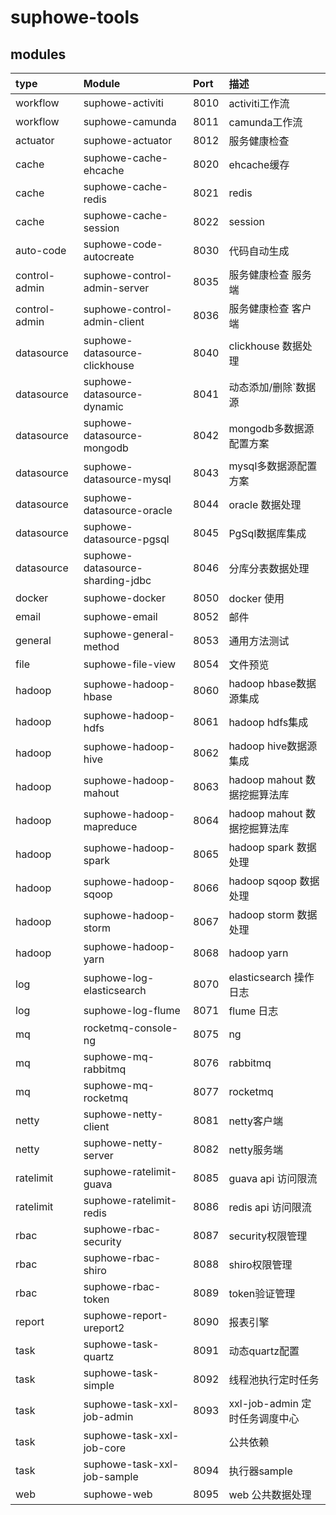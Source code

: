 # suphowe-tools

## modules

| type          | Module                               | Port | 描述                     |
|:--------------|:-------------------------------------|:-----|:-----------------------|
| workflow      | suphowe-activiti                     | 8010 | activiti工作流            |
| workflow      | suphowe-camunda                      | 8011 | camunda工作流             |
| actuator      | suphowe-actuator                     | 8012 | 服务健康检查                 |
| cache         | suphowe-cache-ehcache                | 8020 | ehcache缓存              |
| cache         | suphowe-cache-redis                  | 8021 | redis                  |
| cache         | suphowe-cache-session                | 8022 | session                |
| auto-code     | suphowe-code-autocreate              | 8030 | 代码自动生成                 |
| control-admin | suphowe-control-admin-server         | 8035 | 服务健康检查 服务端             |
| control-admin | suphowe-control-admin-client         | 8036 | 服务健康检查 客户端             |
| datasource    | suphowe-datasource-clickhouse        | 8040 | clickhouse 数据处理        |
| datasource    | suphowe-datasource-dynamic           | 8041 | 动态添加/删除`数据源            |
| datasource    | suphowe-datasource-mongodb           | 8042 | mongodb多数据源配置方案        |
| datasource    | suphowe-datasource-mysql             | 8043 | mysql多数据源配置方案          |
| datasource    | suphowe-datasource-oracle            | 8044 | oracle 数据处理            |
| datasource    | suphowe-datasource-pgsql             | 8045 | PgSql数据库集成             |
| datasource    | suphowe-datasource-sharding-jdbc     | 8046 | 分库分表数据处理               |
| docker        | suphowe-docker                       | 8050 | docker 使用              |
| email         | suphowe-email                        | 8052 | 邮件                     |
| general       | suphowe-general-method               | 8053 | 通用方法测试                 |
| file          | suphowe-file-view                    | 8054 | 文件预览                   |
| hadoop        | suphowe-hadoop-hbase                 | 8060 | hadoop hbase数据源集成      |
| hadoop        | suphowe-hadoop-hdfs                  | 8061 | hadoop hdfs集成          |
| hadoop        | suphowe-hadoop-hive                  | 8062 | hadoop hive数据源集成       |
| hadoop        | suphowe-hadoop-mahout                | 8063 | hadoop mahout 数据挖掘算法库  |
| hadoop        | suphowe-hadoop-mapreduce             | 8064 | hadoop mahout 数据挖掘算法库  |
| hadoop        | suphowe-hadoop-spark                 | 8065 | hadoop spark 数据处理      |
| hadoop        | suphowe-hadoop-sqoop                 | 8066 | hadoop sqoop 数据处理      |
| hadoop        | suphowe-hadoop-storm                 | 8067 | hadoop storm 数据处理      |
| hadoop        | suphowe-hadoop-yarn                  | 8068 | hadoop yarn            |
| log           | suphowe-log-elasticsearch            | 8070 | elasticsearch 操作日志     |
| log           | suphowe-log-flume                    | 8071 | flume 日志               |
| mq            | rocketmq-console-ng                  | 8075 | ng                     |
| mq            | suphowe-mq-rabbitmq                  | 8076 | rabbitmq               |
| mq            | suphowe-mq-rocketmq                  | 8077 | rocketmq               |
| netty         | suphowe-netty-client                 | 8081 | netty客户端               |
| netty         | suphowe-netty-server                 | 8082 | netty服务端               |
| ratelimit     | suphowe-ratelimit-guava              | 8085 | guava api 访问限流         |
| ratelimit     | suphowe-ratelimit-redis              | 8086 | redis api 访问限流         |
| rbac          | suphowe-rbac-security                | 8087 | security权限管理           |
| rbac          | suphowe-rbac-shiro                   | 8088 | shiro权限管理              |
| rbac          | suphowe-rbac-token                   | 8089 | token验证管理              |
| report        | suphowe-report-ureport2              | 8090 | 报表引擎                   |
| task          | suphowe-task-quartz                  | 8091 | 动态quartz配置             |
| task          | suphowe-task-simple                  | 8092 | 线程池执行定时任务              |
| task          | suphowe-task-xxl-job-admin           | 8093 | xxl-job-admin 定时任务调度中心 |
| task          | suphowe-task-xxl-job-core            |      | 公共依赖                   |
| task          | suphowe-task-xxl-job-sample          | 8094 | 执行器sample              |
| web           | suphowe-web                          | 8095 | web 公共数据处理             |





